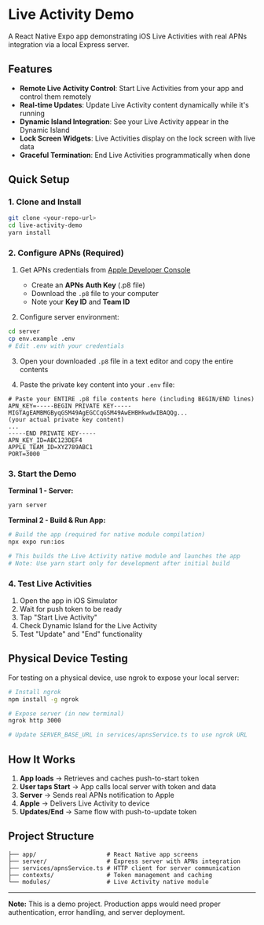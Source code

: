 # Live Activity Demo

A React Native Expo app demonstrating iOS Live Activities with real APNs integration via a local Express server.

## Features

- **Remote Live Activity Control**: Start Live Activities from your app and control them remotely
- **Real-time Updates**: Update Live Activity content dynamically while it's running
- **Dynamic Island Integration**: See your Live Activity appear in the Dynamic Island
- **Lock Screen Widgets**: Live Activities display on the lock screen with live data
- **Graceful Termination**: End Live Activities programmatically when done

## Quick Setup

### 1. Clone and Install

```bash
git clone <your-repo-url>
cd live-activity-demo
yarn install
```

### 2. Configure APNs (Required)

1. Get APNs credentials from [Apple Developer Console](https://developer.apple.com)

   - Create an **APNs Auth Key** (.p8 file)
   - Download the `.p8` file to your computer
   - Note your **Key ID** and **Team ID**

2. Configure server environment:

```bash
cd server
cp env.example .env
# Edit .env with your credentials
```

3. Open your downloaded `.p8` file in a text editor and copy the entire contents

4. Paste the private key content into your `.env` file:

```env
# Paste your ENTIRE .p8 file contents here (including BEGIN/END lines)
APN_KEY=-----BEGIN PRIVATE KEY-----
MIGTAgEAMBMGByqGSM49AgEGCCqGSM49AwEHBHkwdwIBAQQg...
(your actual private key content)
...
-----END PRIVATE KEY-----
APN_KEY_ID=ABC123DEF4
APPLE_TEAM_ID=XYZ789ABC1
PORT=3000
```

### 3. Start the Demo

**Terminal 1 - Server:**

```bash
yarn server
```

**Terminal 2 - Build & Run App:**

```bash
# Build the app (required for native module compilation)
npx expo run:ios

# This builds the Live Activity native module and launches the app
# Note: Use yarn start only for development after initial build
```

### 4. Test Live Activities

1. Open the app in iOS Simulator
2. Wait for push token to be ready
3. Tap "Start Live Activity"
4. Check Dynamic Island for the Live Activity
5. Test "Update" and "End" functionality

## Physical Device Testing

For testing on a physical device, use ngrok to expose your local server:

```bash
# Install ngrok
npm install -g ngrok

# Expose server (in new terminal)
ngrok http 3000

# Update SERVER_BASE_URL in services/apnsService.ts to use ngrok URL
```

## How It Works

1. **App loads** → Retrieves and caches push-to-start token
2. **User taps Start** → App calls local server with token and data
3. **Server** → Sends real APNs notification to Apple
4. **Apple** → Delivers Live Activity to device
5. **Updates/End** → Same flow with push-to-update token

## Project Structure

```
├── app/                    # React Native app screens
├── server/                 # Express server with APNs integration
├── services/apnsService.ts # HTTP client for server communication
├── contexts/               # Token management and caching
└── modules/                # Live Activity native module
```

---

**Note:** This is a demo project. Production apps would need proper authentication, error handling, and server deployment.
